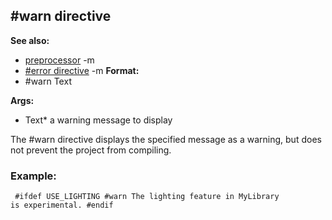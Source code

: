 ## #warn directive
**See also:**
*   [preprocessor](/ref/DM/preprocessor.md) -m
*   [#error directive](/ref/DM/preprocessor/error.md) -m<!-- -->
**Format:**
*   #warn Text
<!-- -->
**Args:**
*   Text* a warning message to display


The #warn directive displays the specified message as a
warning, but does not prevent the project from compiling.
### Example:

```
 #ifdef USE_LIGHTING #warn The lighting feature in MyLibrary
is experimental. #endif 
```
